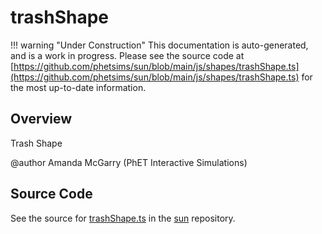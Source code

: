 # trashShape

!!! warning "Under Construction"
    This documentation is auto-generated, and is a work in progress. Please see the source code at
    [https://github.com/phetsims/sun/blob/main/js/shapes/trashShape.ts](https://github.com/phetsims/sun/blob/main/js/shapes/trashShape.ts) for the most up-to-date information.

## Overview

Trash Shape

@author Amanda McGarry (PhET Interactive Simulations)



## Source Code

See the source for [trashShape.ts](https://github.com/phetsims/sun/blob/main/js/shapes/trashShape.ts) in the [sun](https://github.com/phetsims/sun) repository.
